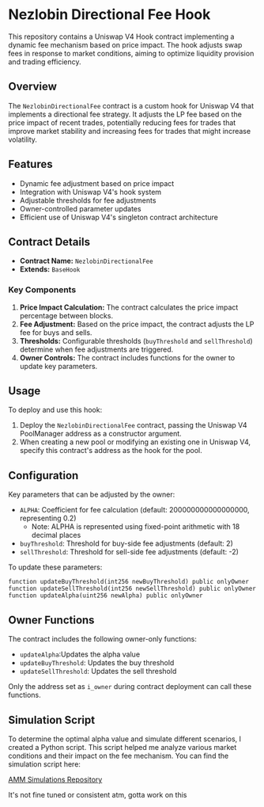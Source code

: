 # Nezlobin Directional Fee Hook

This repository contains a Uniswap V4 Hook contract implementing a dynamic fee mechanism based on price impact. The hook adjusts swap fees in response to market conditions, aiming to optimize liquidity provision and trading efficiency.

## Overview

The `NezlobinDirectionalFee` contract is a custom hook for Uniswap V4 that implements a directional fee strategy. It adjusts the LP fee based on the price impact of recent trades, potentially reducing fees for trades that improve market stability and increasing fees for trades that might increase volatility.

## Features

- Dynamic fee adjustment based on price impact
- Integration with Uniswap V4's hook system
- Adjustable thresholds for fee adjustments
- Owner-controlled parameter updates
- Efficient use of Uniswap V4's singleton contract architecture

## Contract Details

- **Contract Name:** `NezlobinDirectionalFee`
- **Extends:** `BaseHook`

### Key Components

1. **Price Impact Calculation:** The contract calculates the price impact percentage between blocks.
2. **Fee Adjustment:** Based on the price impact, the contract adjusts the LP fee for buys and sells.
3. **Thresholds:** Configurable thresholds (`buyThreshold` and `sellThreshold`) determine when fee adjustments are triggered.
4. **Owner Controls:** The contract includes functions for the owner to update key parameters.

## Usage

To deploy and use this hook:

1. Deploy the `NezlobinDirectionalFee` contract, passing the Uniswap V4 PoolManager address as a constructor argument.
2. When creating a new pool or modifying an existing one in Uniswap V4, specify this contract's address as the hook for the pool.

## Configuration

Key parameters that can be adjusted by the owner:

- `ALPHA`: Coefficient for fee calculation (default: 200000000000000000, representing 0.2)
  - Note: ALPHA is represented using fixed-point arithmetic with 18 decimal places
- `buyThreshold`: Threshold for buy-side fee adjustments (default: 2)
- `sellThreshold`: Threshold for sell-side fee adjustments (default: -2)

To update these parameters:

```solidity
function updateBuyThreshold(int256 newBuyThreshold) public onlyOwner
function updateSellThreshold(int256 newSellThreshold) public onlyOwner
function updateAlpha(uint256 newAlpha) public onlyOwner

```

## Owner Functions

The contract includes the following owner-only functions:

- `updateAlpha`:Updates the alpha value
- `updateBuyThreshold`: Updates the buy threshold
- `updateSellThreshold`: Updates the sell threshold

Only the address set as `i_owner` during contract deployment can call these functions.

## Simulation Script

To determine the optimal alpha value and simulate different scenarios, I created a Python script. This script helped me analyze various market conditions and their impact on the fee mechanism. You can find the simulation script here:

[AMM Simulations Repository](https://github.com/Jaseempk/amm_simulations.git)

It's not fine tuned or consistent atm, gotta work on this
